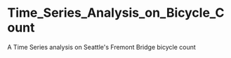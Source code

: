 # Time_Series_Analysis_on_Bicycle_Count
A Time Series analysis on Seattle's Fremont Bridge bicycle count
